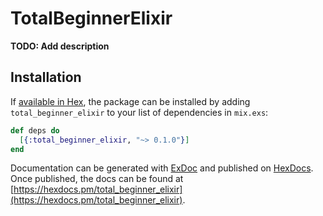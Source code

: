 # TotalBeginnerElixir

**TODO: Add description**

## Installation

If [available in Hex](https://hex.pm/docs/publish), the package can be installed
by adding `total_beginner_elixir` to your list of dependencies in `mix.exs`:

```elixir
def deps do
  [{:total_beginner_elixir, "~> 0.1.0"}]
end
```

Documentation can be generated with [ExDoc](https://github.com/elixir-lang/ex_doc)
and published on [HexDocs](https://hexdocs.pm). Once published, the docs can
be found at [https://hexdocs.pm/total_beginner_elixir](https://hexdocs.pm/total_beginner_elixir).

